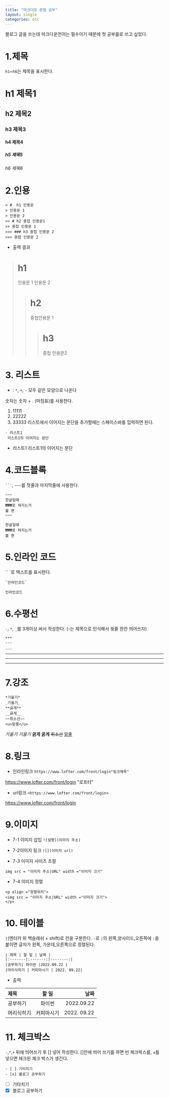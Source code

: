```yaml
---
title: "마크다운 문법 공부"
layout: single
categories: etc
---
```


블로그 글을 쓰는데 마크다운언어는 필수이기 때문에 첫 공부를로 쓰고 싶었다.

# 1.제목

`h1`~`h6`는 제목을 표시한다.

# h1 제목1

## h2 제목2

### h3 제목3

#### h4 제목4

##### h5 제목5

###### h6 제목6

# 2.인용

```
> #  h1 인용문
> 인용문 1
> 인용문 2
>> # h2 중첩 인용문1
>> 중첩 인용문 1
>>> ### h3 중첩 인용문 2
>>> 중첩 인용문 2
```

- 출력 결과

> # h1
>
> 인용문 1
> 인용문 2
>
> > # h2
> >
> > 중첩인용문 1
> >
> > > # h3
> > >
> > > 중첩 인용문2

# 3. 리스트

- : `*`, `+`, `-` 모두 같은 모양으로 나온다

숫자는 숫자 + . (마침표)를 사용한다.

1. 11111
2. 22222
3. 33333
   리스트에서 이어지는 문단을 추가할때는 스페이스바를 입력하면 된다.

```
- 리스트1
 리스트1의 이어지는 문단
```

- 리스트1
  리스트1의 이어지는 문단

# 4.코드블록

` ``` `, `~~~`를 첫줄과 마지막줄에 사용한다.

```
~~~
한글일때
₩₩₩로 쳐지는거
불 편
~~~
```

```
한글일때
₩₩₩로 쳐지는거
불 편
```

# 5.인라인 코드

`` `로 텍스트를 표시한다.

```
`인라인코드`
```

`인라인코드`

# 6.수평선

`-`, `*`, `_`를 3개이상 써서 작성한다.
(-는 제목으로 인식해서 윗줄 한칸 띄어쓰자)

```
***
---
___
```

---

---

---

# 7.강조

```
*기울기*
_기울기_
**굵게**
__굵게__
~~취소선~~
<u>밑줄</u>
```

_기울기_
_기울기_
**굵게**
**굵게**
~~취소선~~
<u>밑줄</u>

# 8.링크

- 인라인링크
  `https://www.lofter.com/front/login"링크제목"`

https://www.lofter.com/front/login "로프터"

- url링크
  `<https://www.lofter.com/front/login>`

<https://www.lofter.com/front/login>

# 9.이미지

- 7-1 이미지 삽입
  `![설명](이미지 주소)`
- 7-2이미지 링크
  `![](이미지 url)`

- 7-3 이미지 사이즈 조절

```
img src = "이미지 주소|URL" width ="이미지 크기"
```

- 7-4 이미지 정렬

```
<p align ="정렬위치">
<img src = "이미지 주소|URL" width ="이미지 크기">
</p>
```

# 10. 테이블

`|`(엔터키 위 백슬래쉬 + shift)로 칸을 구분한다.
`-`로 `|`의 왼쪽,양사이드,오른쪽에 `:`을 붙이면 글자가 왼쪽, 가운데,오른쪽으로 정렬된다.

```
| 제목 | 할 일 | 날짜 |
|:-------|:-------:|--------:|
|공부하기| 파이썬 |2022.09.22 |
|머리식히기 | 커피마시기 | 2022. 09.22|
```

- 출력

| 제목       |   할 일    |        날짜 |
| :--------- | :--------: | ----------: |
| 공부하기   |   파이썬   |  2022.09.22 |
| 머리식히기 | 커피마시기 | 2022. 09.22 |

# 11. 체크박스

`-`,`*`,`+` 뒤에 띄어쓰기 후 [] 넣어 작성한다.
[]안에 띄어 쓰기를 하면 빈 체크박스를,
`x`를 넣으면 체크된 체크 박스가 생긴다.

```
- [ ] 기타치기
- [x] 블로그 공부하기
```

- [ ] 기타치기
- [x] 블로그 공부하기
